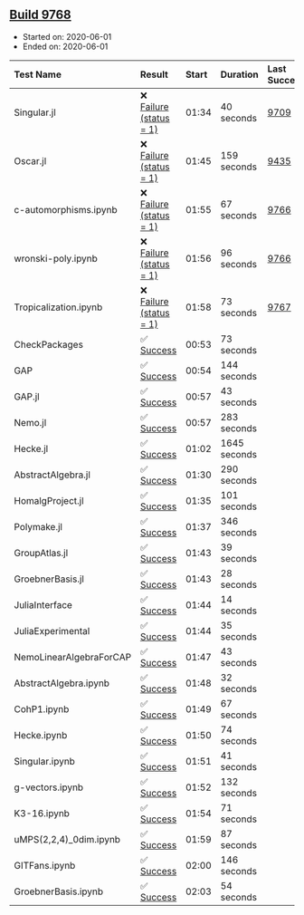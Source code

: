 ## [Build 9768](https://oscarci.mathematik.uni-kl.de/job/oscar/9768/)

* Started on: 2020-06-01
* Ended on: 2020-06-01

| Test Name    | Result | Start | Duration | Last Success | First Failure |
|:-------------|:-------|:------|:---------|:-------------|:--------------|
| Singular.jl | ❌ [Failure (status = 1)](https://oscarci.mathematik.uni-kl.de/job/oscar/9768/artifact/logs/build-9768/Singular.jl.log) | 01:34 | 40 seconds | [9709](https://oscarci.mathematik.uni-kl.de/job/oscar/9709/) | [9710](https://oscarci.mathematik.uni-kl.de/job/oscar/9710/) |
| Oscar.jl | ❌ [Failure (status = 1)](https://oscarci.mathematik.uni-kl.de/job/oscar/9768/artifact/logs/build-9768/Oscar.jl.log) | 01:45 | 159 seconds | [9435](https://oscarci.mathematik.uni-kl.de/job/oscar/9435/) | [9436](https://oscarci.mathematik.uni-kl.de/job/oscar/9436/) |
| c-automorphisms.ipynb | ❌ [Failure (status = 1)](https://oscarci.mathematik.uni-kl.de/job/oscar/9768/artifact/logs/build-9768/c-automorphisms.ipynb.log) | 01:55 | 67 seconds | [9766](https://oscarci.mathematik.uni-kl.de/job/oscar/9766/) | [9767](https://oscarci.mathematik.uni-kl.de/job/oscar/9767/) |
| wronski-poly.ipynb | ❌ [Failure (status = 1)](https://oscarci.mathematik.uni-kl.de/job/oscar/9768/artifact/logs/build-9768/wronski-poly.ipynb.log) | 01:56 | 96 seconds | [9766](https://oscarci.mathematik.uni-kl.de/job/oscar/9766/) | [9767](https://oscarci.mathematik.uni-kl.de/job/oscar/9767/) |
| Tropicalization.ipynb | ❌ [Failure (status = 1)](https://oscarci.mathematik.uni-kl.de/job/oscar/9768/artifact/logs/build-9768/Tropicalization.ipynb.log) | 01:58 | 73 seconds | [9767](https://oscarci.mathematik.uni-kl.de/job/oscar/9767/) | [9768](https://oscarci.mathematik.uni-kl.de/job/oscar/9768/) |
| CheckPackages | ✅ [Success](https://oscarci.mathematik.uni-kl.de/job/oscar/9768/artifact/logs/build-9768/CheckPackages.log) | 00:53 | 73 seconds |  |  |
| GAP | ✅ [Success](https://oscarci.mathematik.uni-kl.de/job/oscar/9768/artifact/logs/build-9768/GAP.log) | 00:54 | 144 seconds |  |  |
| GAP.jl | ✅ [Success](https://oscarci.mathematik.uni-kl.de/job/oscar/9768/artifact/logs/build-9768/GAP.jl.log) | 00:57 | 43 seconds |  |  |
| Nemo.jl | ✅ [Success](https://oscarci.mathematik.uni-kl.de/job/oscar/9768/artifact/logs/build-9768/Nemo.jl.log) | 00:57 | 283 seconds |  |  |
| Hecke.jl | ✅ [Success](https://oscarci.mathematik.uni-kl.de/job/oscar/9768/artifact/logs/build-9768/Hecke.jl.log) | 01:02 | 1645 seconds |  |  |
| AbstractAlgebra.jl | ✅ [Success](https://oscarci.mathematik.uni-kl.de/job/oscar/9768/artifact/logs/build-9768/AbstractAlgebra.jl.log) | 01:30 | 290 seconds |  |  |
| HomalgProject.jl | ✅ [Success](https://oscarci.mathematik.uni-kl.de/job/oscar/9768/artifact/logs/build-9768/HomalgProject.jl.log) | 01:35 | 101 seconds |  |  |
| Polymake.jl | ✅ [Success](https://oscarci.mathematik.uni-kl.de/job/oscar/9768/artifact/logs/build-9768/Polymake.jl.log) | 01:37 | 346 seconds |  |  |
| GroupAtlas.jl | ✅ [Success](https://oscarci.mathematik.uni-kl.de/job/oscar/9768/artifact/logs/build-9768/GroupAtlas.jl.log) | 01:43 | 39 seconds |  |  |
| GroebnerBasis.jl | ✅ [Success](https://oscarci.mathematik.uni-kl.de/job/oscar/9768/artifact/logs/build-9768/GroebnerBasis.jl.log) | 01:43 | 28 seconds |  |  |
| JuliaInterface | ✅ [Success](https://oscarci.mathematik.uni-kl.de/job/oscar/9768/artifact/logs/build-9768/JuliaInterface.log) | 01:44 | 14 seconds |  |  |
| JuliaExperimental | ✅ [Success](https://oscarci.mathematik.uni-kl.de/job/oscar/9768/artifact/logs/build-9768/JuliaExperimental.log) | 01:44 | 35 seconds |  |  |
| NemoLinearAlgebraForCAP | ✅ [Success](https://oscarci.mathematik.uni-kl.de/job/oscar/9768/artifact/logs/build-9768/NemoLinearAlgebraForCAP.log) | 01:47 | 43 seconds |  |  |
| AbstractAlgebra.ipynb | ✅ [Success](https://oscarci.mathematik.uni-kl.de/job/oscar/9768/artifact/logs/build-9768/AbstractAlgebra.ipynb.log) | 01:48 | 32 seconds |  |  |
| CohP1.ipynb | ✅ [Success](https://oscarci.mathematik.uni-kl.de/job/oscar/9768/artifact/logs/build-9768/CohP1.ipynb.log) | 01:49 | 67 seconds |  |  |
| Hecke.ipynb | ✅ [Success](https://oscarci.mathematik.uni-kl.de/job/oscar/9768/artifact/logs/build-9768/Hecke.ipynb.log) | 01:50 | 74 seconds |  |  |
| Singular.ipynb | ✅ [Success](https://oscarci.mathematik.uni-kl.de/job/oscar/9768/artifact/logs/build-9768/Singular.ipynb.log) | 01:51 | 41 seconds |  |  |
| g-vectors.ipynb | ✅ [Success](https://oscarci.mathematik.uni-kl.de/job/oscar/9768/artifact/logs/build-9768/g-vectors.ipynb.log) | 01:52 | 132 seconds |  |  |
| K3-16.ipynb | ✅ [Success](https://oscarci.mathematik.uni-kl.de/job/oscar/9768/artifact/logs/build-9768/K3-16.ipynb.log) | 01:54 | 71 seconds |  |  |
| uMPS(2,2,4)_0dim.ipynb | ✅ [Success](https://oscarci.mathematik.uni-kl.de/job/oscar/9768/artifact/logs/build-9768/uMPS-2-2-4-_0dim.ipynb.log) | 01:59 | 87 seconds |  |  |
| GITFans.ipynb | ✅ [Success](https://oscarci.mathematik.uni-kl.de/job/oscar/9768/artifact/logs/build-9768/GITFans.ipynb.log) | 02:00 | 146 seconds |  |  |
| GroebnerBasis.ipynb | ✅ [Success](https://oscarci.mathematik.uni-kl.de/job/oscar/9768/artifact/logs/build-9768/GroebnerBasis.ipynb.log) | 02:03 | 54 seconds |  |  |
